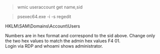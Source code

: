 >wmic useraccount get name,sid

> psexec64.exe -i -s regedit

HKLM\SAM\Domains\Account\Users

Numbers are in hex format and correspond to the sid above.
Change only the two hex values to match the admin hex values F4 01.  
Login via RDP and whoami shows administrator.  